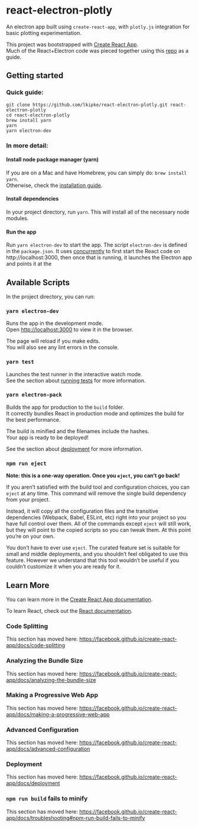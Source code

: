 # react-electron-plotly

An electron app built using `create-react-app`, with `plotly.js` integration for basic plotting experimentation.

This project was bootstrapped with [Create React App](https://github.com/facebook/create-react-app).<br>
Much of the React+Electron code was pieced together using this [repo](https://github.com/kitze/react-electron-example) as a guide.

## Getting started

### Quick guide:

```
git clone https://github.com/lkipke/react-electron-plotly.git react-electron-plotly
cd react-electron-plotly
brew install yarn
yarn
yarn electron-dev
```

### In more detail:

#### Install node package manager (yarn)

If you are on a Mac and have Homebrew, you can simply do: `brew install yarn`.<br>
Otherwise, check the [installation guide](https://yarnpkg.com/lang/en/docs/install/).

#### Install dependencies

In your project directory, run `yarn`. This will install all of the necessary node modules.

#### Run the app

Run `yarn electron-dev` to start the app. The script `electron-dev` is defined in the `package.json`. It uses [concurrently](https://www.npmjs.com/package/concurrently) to first start the React code on http://localhost:3000, then once that is running, it launches the Electron app and points it at the

## Available Scripts

In the project directory, you can run:

### `yarn electron-dev`

Runs the app in the development mode.<br>
Open [http://localhost:3000](http://localhost:3000) to view it in the browser.

The page will reload if you make edits.<br>
You will also see any lint errors in the console.

### `yarn test`

Launches the test runner in the interactive watch mode.<br>
See the section about [running tests](https://facebook.github.io/create-react-app/docs/running-tests) for more information.

### `yarn electron-pack`

Builds the app for production to the `build` folder.<br>
It correctly bundles React in production mode and optimizes the build for the best performance.

The build is minified and the filenames include the hashes.<br>
Your app is ready to be deployed!

See the section about [deployment](https://facebook.github.io/create-react-app/docs/deployment) for more information.

### `npm run eject`

**Note: this is a one-way operation. Once you `eject`, you can’t go back!**

If you aren’t satisfied with the build tool and configuration choices, you can `eject` at any time. This command will remove the single build dependency from your project.

Instead, it will copy all the configuration files and the transitive dependencies (Webpack, Babel, ESLint, etc) right into your project so you have full control over them. All of the commands except `eject` will still work, but they will point to the copied scripts so you can tweak them. At this point you’re on your own.

You don’t have to ever use `eject`. The curated feature set is suitable for small and middle deployments, and you shouldn’t feel obligated to use this feature. However we understand that this tool wouldn’t be useful if you couldn’t customize it when you are ready for it.

## Learn More

You can learn more in the [Create React App documentation](https://facebook.github.io/create-react-app/docs/getting-started).

To learn React, check out the [React documentation](https://reactjs.org/).

### Code Splitting

This section has moved here: https://facebook.github.io/create-react-app/docs/code-splitting

### Analyzing the Bundle Size

This section has moved here: https://facebook.github.io/create-react-app/docs/analyzing-the-bundle-size

### Making a Progressive Web App

This section has moved here: https://facebook.github.io/create-react-app/docs/making-a-progressive-web-app

### Advanced Configuration

This section has moved here: https://facebook.github.io/create-react-app/docs/advanced-configuration

### Deployment

This section has moved here: https://facebook.github.io/create-react-app/docs/deployment

### `npm run build` fails to minify

This section has moved here: https://facebook.github.io/create-react-app/docs/troubleshooting#npm-run-build-fails-to-minify
